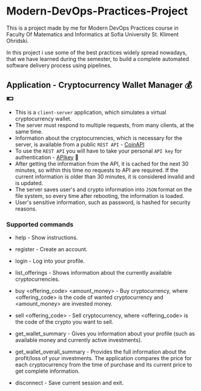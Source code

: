# Modern-DevOps-Practices-Project

This is a project made by me for Modern DevOps Practices course in 
Faculty Of Matematics and Informatics at Sofia University St. Kliment Ohridski.

In this project i use some of the best practices widely spread nowadays, 
that we have learned during the semester, to build a complete automated 
software delivery process using pipelines.

## Application - Cryptocurrency Wallet Manager 💰💶

- This is a `client-server` application,
  which simulates a virtual cryptocurrency wallet.
- The server must respond to multiple requests,
  from many clients, at the same time.
- Information about the cryptocurrencies,
  which is necessary for the server, is available
  from a public `REST API` - [CoinAPI](https://www.coinapi.io/)
- To use the `REST API` you will have to take your personal
  `API key` for authentication - [APIkey](https://www.coinapi.io/pricing?apikey) 🔑
- After getting the information from the API,
  it is cached for the next 30 minutes, so within this time
  no requests to API are required. If the current information
  is older than 30 minutes, it is considered invalid and is updated.  
- The server saves user's and crypto information into `JSON` format
  on the file system, so every time after rebooting, the information is loaded.
- User's sensitive information, such as password,
  is hashed for security reasons. 

### Supported commands

- help - Show instructions.
- register <username> <password> - Create an account.
- login <username> <password> - Log into your profile.
- list_offerings - Shows information about the currently
   available cryptocurrencies.
- buy <offering_code> <amount_money> - Buy cryptocurrency,
   where <offering_code> is the code of wanted cryptocurrency
   and <amount_money> are invested money.

- sell <offering_code> - Sell cryptocurrency, where
  <offering_code> is the code of the crypto you want to sell.
- get_wallet_summary - Gives you information about your profile
  (such as available money and currently active investments).
- get_wallet_overall_summary - Provides the full information
  about the profit/loss of your investments. The application
  compares the price for each cryptocurrency from the time of
  purchase and its current price to get complete information.

- disconnect - Save current session and exit.
